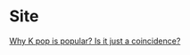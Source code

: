 # Site

[Why K pop is popular? Is it just a coincidence?](https://ybjeon01.github.io/ENG102-WritingProject3/)
